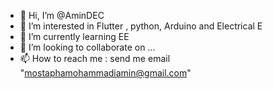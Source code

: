 - 👋 Hi, I’m @AminDEC
- 👀 I’m interested in Flutter , python, Arduino and Electrical E
- 🌱 I’m currently learning EE
- 💞️ I’m looking to collaborate on ...
- 📫 How to reach me : send me email "mostaphamohammadiamin@gmail.com"

<!---
AminDEC/AminDEC is a ✨ special ✨ repository because its `README.md` (this file) appears on your GitHub profile.
You can click the Preview link to take a look at your changes.
--->
